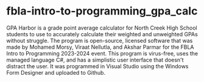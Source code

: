 # fbla-intro-to-programming_gpa_calc
 GPA Harbor is a grade point average calculator for North Creek High School students to use to accurately
 calculate their weighted and unweighted GPAs without struggle. The program is open-source, licensed software that
 was made by Mohamed Morsy, Viraat Nellutla, and Akshar Parmar for the FBLA Intro to Programming 2023-2024 event. This program
 is virus-free, uses the managed language C#, and has a simplistic user interface that doesn't distract the user. It was programmed
 in Visual Studio using the Windows Form Designer and uploaded to Github.
